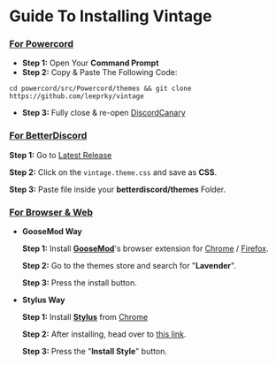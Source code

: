 # Guide To Installing Vintage

### [For Powercord](https://powercord.dev/)

- **Step 1:** Open Your **Command Prompt**
- **Step 2:** Copy & Paste The Following Code:

```batch
cd powercord/src/Powercord/themes && git clone https://github.com/leeprky/vintage
```

- **Step 3:** Fully close & re-open [DiscordCanary](https://discordapp.com/api/download/canary?platform=win)

### [For BetterDiscord](https://betterdiscord.app/)

 **Step 1:** Go to [Latest Release](https://github.com/leeprky/vintage/releases) 

 **Step 2:** Click on the `vintage.theme.css` and save as **CSS**.

 **Step 3:** Paste file inside your **betterdiscord/themes** Folder.

### [For Browser & Web](https://github.com/leeprky/vintage/tree/main/clients/web)

- **GooseMod Way**

   **Step 1:** Install [**GooseMod**](https://goosemod.com)'s browser extension for [Chrome](https://chrome.google.com/webstore/detail/goosemod-for-web/clgkdcccmbjmjdbdgcigpocfkkjeaeld) / [Firefox](https://addons.mozilla.org/en-US/firefox/addon/goosemod-for-web/).

   **Step 2:** Go to the themes store and search for "**Lavender**".

   **Step 3:** Press the install button.

- **Stylus Way**

   **Step 1:** Install [**Stylus**](https://add0n.com/stylus.html) from [Chrome](https://chrome.google.com/webstore/detail/stylus/clngdbkpkpeebahjckkjfobafhncgmne)

   **Step 2:** After installing, head over to [this link](https://lavender-discord.github.io/Lavender/clients/lavender.user.css).

   **Step 3:** Press the "**Install Style**" button.
